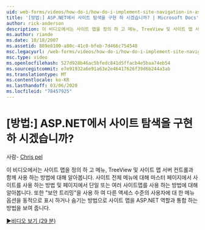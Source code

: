 ```yaml
---
uid: web-forms/videos/how-do-i/how-do-i-implement-site-navigation-in-aspnet
title: '[방법:] ASP.NET에서 사이트 탐색을 구현 하 시겠습니까? | Microsoft Docs'
author: rick-anderson
description: 이 비디오에서는 사이트 맵을 정의 하 고 메뉴, TreeView 및 사이트 맵 서버 컨트롤과 함께 사용 하는 방법에 대해 알아봅니다. 마스터 페이지에서 사이트 맵을 사용 하는 방법에 대해 알아봅니다.
ms.author: riande
ms.date: 10/18/2007
ms.assetid: 889e8100-a80c-41c0-bfeb-7d466c754548
msc.legacyurl: /web-forms/videos/how-do-i/how-do-i-implement-site-navigation-in-aspnet
msc.type: video
ms.openlocfilehash: 527d928b46ac5bfedc841d5ffacb4e5baa74eb54
ms.sourcegitcommit: e7e91932a6e91a63e2e46417626f39d6b244a3ab
ms.translationtype: MT
ms.contentlocale: ko-KR
ms.lasthandoff: 03/06/2020
ms.locfileid: "78457925"
---
```

# <a name="how-do-i-implement-site-navigation-in-aspnet"></a>[방법:] ASP.NET에서 사이트 탐색을 구현 하 시겠습니까?

사람- [Chris pel](https://twitter.com/chrispels)

이 비디오에서는 사이트 맵을 정의 하 고 메뉴, TreeView 및 사이트 맵 서버 컨트롤과 함께 사용 하는 방법에 대해 알아봅니다. 사이트 전체 메뉴에 대해 마스터 페이지에서 사이트를 사용 하는 방법 및 페이지에서 단일 또는 여러 사이트맵를 사용 하는 방법에 대해 알아봅니다. 또한 "보안 트리밍"을 사용 하 여 다른 액세스 수준의 사용자에 대 한 메뉴 옵션을 동적으로 표시 하거나 숨기는 방법으로 사이트 맵을 ASP.NET 역할과 통합 하는 방법을 보여 줍니다.

[&#9654;비디오 보기 (29 분)](https://channel9.msdn.com/Blogs/ASP-NET-Site-Videos/how-do-i-implement-site-navigation-in-aspnet)
